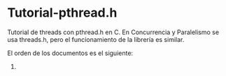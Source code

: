 # Tutorial-pthread.h
Tutorial de threads con pthread.h en C.
En Concurrencia y Paralelismo se usa threads.h, pero el funcionamiento de la librería es similar.

El orden de los documentos es el siguiente:

1. 
